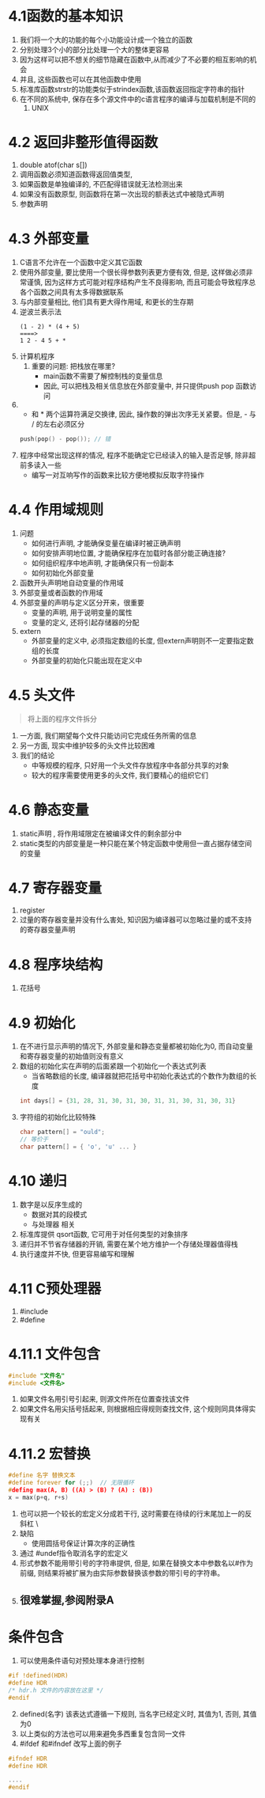 
# 4.1函数的基本知识
1. 我们将一个大的功能的每个小功能设计成一个独立的函数
2. 分别处理3个小的部分比处理一个大的整体更容易
3. 因为这样可以把不想关的细节隐藏在函数中,从而减少了不必要的相互影响的机会
4. 并且, 这些函数也可以在其他函数中使用
5. 标准库函数strstr的功能类似于strindex函数,该函数返回指定字符串的指针
6. 在不同的系统中, 保存在多个源文件中的c语言程序的编译与加载机制是不同的
    1. UNIX 

# 4.2 返回非整形值得函数
1. double atof(char s[])
2. 调用函数必须知道函数得返回值类型,
3. 如果函数是单独编译的, 不匹配得错误就无法检测出来
4. 如果没有函数原型, 则函数将在第一次出现的额表达式中被隐式声明
5. 参数声明

# 4.3 外部变量
1. C语言不允许在一个函数中定义其它函数
2. 使用外部变量, 要比使用一个很长得参数列表更方便有效, 但是, 这样做必须非常谨慎, 因为这样方式可能对程序结构产生不良得影响, 而且可能会导致程序总各个函数之间具有太多得数据联系
3. 与内部变量相比, 他们具有更大得作用域, 和更长的生存期
4. 逆波兰表示法
    ```
    (1 - 2) * (4 + 5)
    ====>
    1 2 - 4 5 + * 
    ```
5. 计算机程序
    1. 重要的问题: 把栈放在哪里? 
        - main函数不需要了解控制栈的变量信息
        - 因此, 可以把栈及相关信息放在外部变量中, 并只提供push pop 函数访问
6. + 和 * 两个运算符满足交换律, 因此, 操作数的弹出次序无关紧要。但是, - 与 / 的左右必须区分
    ```c
    push(pop() - pop()); // 错
    ```
7. 程序中经常出现这样的情况, 程序不能确定它已经读入的输入是否足够, 除非超前多读入一些
    - 编写一对互响写作的函数来比较方便地模拟反取字符操作

# 4.4 作用域规则
1. 问题
    - 如何进行声明, 才能确保变量在编译时被正确声明
    - 如何安排声明地位置, 才能确保程序在加载时各部分能正确连接?
    - 如何组织程序中地声明, 才能确保只有一份副本
    - 如何初始化外部变量
2. 函数开头声明地自动变量的作用域
3. 外部变量或者函数的作用域
4. 外部变量的声明与定义区分开来，很重要
    - 变量的声明, 用于说明变量的属性
    - 变量的定义, 还将引起存储器的分配
5. extern 
    - 外部变量的定义中, 必须指定数组的长度, 但extern声明则不一定要指定数组的长度
    - 外部变量的初始化只能出现在定义中

# 4.5 头文件
> 将上面的程序文件拆分
1. 一方面, 我们期望每个文件只能访问它完成任务所需的信息
2. 另一方面, 现实中维护较多的头文件比较困难
3. 我们的结论
    - 中等规模的程序, 只好用一个头文件存放程序中各部分共享的对象
    - 较大的程序需要使用更多的头文件, 我们要精心的组织它们

# 4.6 静态变量
1. static声明 , 将作用域限定在被编译文件的剩余部分中
2. static类型的内部变量是一种只能在某个特定函数中使用但一直占据存储空间的变量

# 4.7 寄存器变量
1. register
2. 过量的寄存器变量并没有什么害处, 知识因为编译器可以忽略过量的或不支持的寄存器变量声明

# 4.8 程序块结构
1. 花括号

# 4.9 初始化
1. 在不进行显示声明的情况下, 外部变量和静态变量都被初始化为0, 而自动变量和寄存器变量的初始值则没有意义
2. 数组的初始化实在声明的后面紧跟一个初始化一个表达式列表
    - 当省略数组的长度, 编译器就把花括号中初始化表达式的个数作为数组的长度
    ```c
    int days[] = {31, 28, 31, 30, 31, 30, 31, 31, 30, 31, 30, 31}
    ```
3. 字符组的初始化比较特殊
    ```c
    char pattern[] = "ould";
    // 等价于
    char pattern[] = { 'o', 'u' ... }
    ```
# 4.10 递归
1. 数字是以反序生成的
    - 数据对其的段模式
    - 与处理器 相关
2. 标准库提供 qsort函数, 它可用于对任何类型的对象排序
3. 递归并不节省存储器的开销, 需要在某个地方维护一个存储处理器值得栈
4. 执行速度并不快, 但更容易编写和理解

# 4.11 C预处理器
1. #include
2. #define

# 4.11.1 文件包含
```c
#include "文件名"
#include <文件名>
```
1. 如果文件名用引号引起来, 则源文件所在位置查找该文件
2. 如果文件名用尖括号括起来, 则根据相应得规则查找文件, 这个规则同具体得实现有关

# 4.11.2 宏替换
```c
#define 名字 替换文本
#define forever for (;;)  // 无限循环
#defing max(A, B) ((A) > (B) ? (A) : (B))
x = max(p+q, r+s)
```
1. 也可以把一个较长的宏定义分成若干行, 这时需要在待续的行末尾加上一的反斜杠 \
2. 缺陷
    - 使用圆括号保证计算次序的正确性
3. 通过 #undef指令取消名字的宏定义
4. 形式参数不能用带引号的字符串提供, 但是, 如果在替换文本中参数名以#作为前缀, 则结果将被扩展为由实际参数替换该参数的带引号的字符串。
5. ## 很难掌握,参阅附录A

# 条件包含
1. 可以使用条件语句对预处理本身进行控制
```c
#if !defined(HDR)
#define HDR
/* hdr.h 文件的内容放在这里 */
#endif
```
2. defined(名字) 该表达式遵循一下规则, 当名字已经定义时, 其值为1, 否则, 其值为0
3. 以上类似的方法也可以用来避免多西重复包含同一文件
4. #ifdef 和#ifndef  改写上面的例子
```c
#ifndef HDR
#define HDR

....
#endif
```
